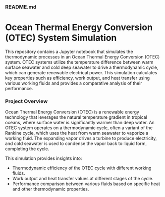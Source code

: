 ### README.md

# Ocean Thermal Energy Conversion (OTEC) System Simulation

This repository contains a Jupyter notebook that simulates the thermodynamic processes in an Ocean Thermal Energy Conversion (OTEC) system. OTEC systems utilize the temperature difference between warm surface seawater and cold deep seawater to drive a thermodynamic cycle, which can generate renewable electrical power. This simulation calculates key properties such as efficiency, work output, and heat transfer using various working fluids and provides a comparative analysis of their performance.

### Project Overview

Ocean Thermal Energy Conversion (OTEC) is a renewable energy technology that leverages the natural temperature gradient in tropical oceans, where surface water is significantly warmer than deep water. An OTEC system operates on a thermodynamic cycle, often a variant of the Rankine cycle, which uses the heat from warm seawater to vaporize a working fluid. The expanding vapor drives a turbine to produce electricity, and cold seawater is used to condense the vapor back to liquid form, completing the cycle.

This simulation provides insights into:
- Thermodynamic efficiency of the OTEC cycle with different working fluids.
- Work output and heat transfer values at different stages of the cycle.
- Performance comparison between various fluids based on specific heat and other thermodynamic properties.
